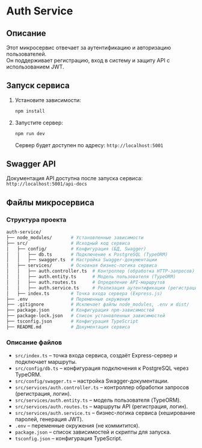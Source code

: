 # Auth Service

## Описание
Этот микросервис отвечает за аутентификацию и авторизацию пользователей.  
Он поддерживает регистрацию, вход в систему и защиту API с использованием JWT.

## Запуск сервиса

1. Установите зависимости:
    ```bash
    npm install
    ```
2. Запустите сервер: 
    ```bash
    npm run dev
    ```
   Сервер будет доступен по адресу:
   `http://localhost:5001`

## Swagger API
Документация API доступна после запуска сервиса:  
`http://localhost:5001/api-docs`

## Файлы микросервиса
### Структура проекта
```bash
auth-service/
├── node_modules/       # Установленные зависимости
├── src/                # Исходный код сервиса
│   ├── config/         # Конфигурация (БД, Swagger)
│   │   ├── db.ts       # Подключение к PostgreSQL (TypeORM)
│   │   ├── swagger.ts  # Настройка Swagger-документации
│   ├── services/       # Основная бизнес-логика сервиса
│   │   ├── auth.controller.ts  # Контроллер (обработка HTTP-запросов)
│   │   ├── auth.entity.ts      # Модель пользователя (TypeORM)
│   │   ├── auth.routes.ts      # Определение API-маршрутов
│   │   ├── auth.service.ts     # Реализация аутентификации (регистрация, логин)
│   ├── index.ts        # Точка входа сервера (Express.js)
├── .env                # Переменные окружения
├── .gitignore          # Исключает файлы node_modules, .env и dist/
├── package.json        # Конфигурация npm-зависимостей
├── package-lock.json   # Список установленных зависимостей
├── tsconfig.json       # Конфигурация TypeScript
├── README.md           # Документация сервиса
```

### Описание файлов
- `src/index.ts` – точка входа сервиса, создаёт Express-сервер и подключает маршруты.
- `src/config/db.ts` – конфигурация подключения к PostgreSQL через TypeORM.
- `src/config/swagger.ts` – настройка Swagger-документации.
- `src/services/auth.controller.ts` – контроллер обработки запросов (регистрация, логин).
- `src/services/auth.entity.ts` – модель пользователя (TypeORM).
- `src/services/auth.routes.ts` – маршруты API (регистрация, логин).
- `src/services/auth.service.ts` – бизнес-логика сервиса (хеширование паролей, генерация JWT).
- `.env` – переменные окружения (не коммитится).
- `package.json` – список зависимостей и скрипты для запуска.
- `tsconfig.json` – конфигурация TypeScript.
